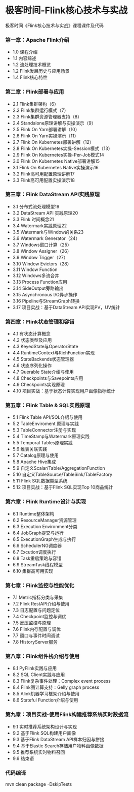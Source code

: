 # 极客时间-Flink核心技术与实战
极客时间《Flink核心技术与实战》课程课件及代码

### 第一章：Apache Flink介绍
- 1.0 课程介绍
- 1.1 内容综述
- 1.2 流处理技术概览
- 1.2 Flink发展历史与应用场景 
- 1.4 Flink核心特性

### 第二章：Flink部署与应用
- 2.1 Flink集群架构（6）
- 2.2 Flink集群运行模式（7）
- 2.3 Flink集群资源管理器支持（8）
- 2.4 Standalone原理讲解与实操演示（9）
- 2.5 Flink On Yarn部署讲解（10）
- 2.6 Flink On Yarn实操演示（11）
- 2.7 Flink On Kubernetes部署讲解（12）
- 2.8 Flink On Kubernetes实操-Session模式（13）
- 2.9 Flink On Kubernetes实操-Per-Job模式14
- 3.0 Flink On Kubernetes Native部署讲解15
- 3.1 Flink On Kubernetes Native实操演示16
- 3.2 Flink高可用配置原理讲解17
- 3.3 Flink高可用配置实操演示18

### 第三章：Flink DataStream API实践原理
- 3.1 分布式流处理模型19
- 3.2 DataStream API 实践原理20
- 3.3 Flink 时间概念21
- 3.4 Watermark实践原理22
- 3.5 Watermark与Window的关系23
- 3.6 Watermark Generator（24）
- 3.7 Windows窗口计算（25）
- 3.8 Window Assigner（26）
- 3.9 Window Trigger（27）
- 3.10 Window Evictors（28）
- 3.11 Window Function
- 3.12 Windows多流合并
- 3.13 Process Function应用
- 3.14 SideOutput旁路输出
- 3.15 Asynchronous I/O异步操作
- 3.16 Pipeline与StreamGraph转换
- 3.17 项目实战：基于DataStream API实现PV，UV统计

### 第四章：Flink状态管理和容错
- 4.1 有状态计算概念
- 4.2 状态类型及应用
- 4.3 KeyedState与OperatorState
- 4.4 RuntimeContext与RichFunction实现
- 4.5 StateBackends状态管理器
- 4.6 状态序列化操作
- 4.7 Querable State介绍与使用
- 4.8 Checkpoints与Savepoints应用
- 4.9 Checkpoints实现原理
- 4.10 项目实战：基于状态计算实现用户画像指标统计

### 第五章：Flink Table & SQL实践原理
- 5.1 Flink Table API/SQL介绍与使用
- 5.2 TableEnviroment 原理与实践
- 5.3 TableConnector注册与实现
- 5.4 TimeStamp与Watermark原理实践
- 5.5 Temporal Tables原理实践
- 5.6 维表关联实践
- 5.7 Catalog原理与使用
- 5.8 Apache Hive集成
- 5.9 自定义Scalar/Table/AggregationFunction
- 5.10 自定义TableSource/TableSink/TableFactory
- 5.11 Flink SQL数据类型系统
- 5.12 项目实战：基于Flink SQL实现Top 10商品统计

### 第六章：Flink Runtime设计与实现
- 6.1 Runtime整体架构
- 6.2 ResourceManager资源管理
- 6.3 Execution Environment分类
- 6.4 JobGraph提交与运行
- 6.5 ExecutionGraph生成与执行
- 6.6 SchedulerNG调度器
- 6.7 Excution调度执行
- 6.8 Task重启策略与容错
- 6.9 StreamTask线程模型
- 6.10 集群高可用实现

### 第七章：Flink监控与性能优化
- 7.1 Metric指标分类与采集
- 7.2 Flink RestAPI介绍与使用
- 7.3 日志配置与问题定位
- 7.4 Checkpoint监控与调优
- 7.5 反压监控与原理
- 7.6 Flink内存配置与调优
- 7.7 窗口与事件时间调试
- 7.8 HistoryServer服务

### 第八章：Flink组件栈介绍与使用
- 8.1 PyFlink实践与应用
- 8.2 SQL Client实践与应用
- 8.3 Flink复杂事件处理：Complex event process
- 8.4 Flink图计算支持：Gelly graph process
- 8.5 Alink机器学习框架介绍与使用
- 8.6 Stateful Function介绍与使用

### 第九章：项目实战-使用Flink构建推荐系统实时数据流
- 9.1 实时推荐系统架构设计与实现
- 9.2 基于Flink SQL构建用户画像
- 9.3 基于Flink DataStream API样本归因与拼接
- 9.4 基于Elastic Search存储用户物料画像数据
- 9.5 推荐系统实时物料召回
- 9.6 结束语

### 代码编译

mvn clean package -DskipTests
